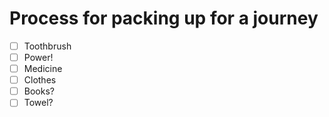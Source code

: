 # Process for packing up for a journey

- [ ] Toothbrush
- [ ] Power!
- [ ] Medicine
- [ ] Clothes
- [ ] Books?
- [ ] Towel?
